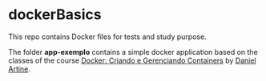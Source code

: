 # dockerBasics
This repo contains Docker files for tests and study purpose.

The folder __app-exemplo__ contains a simple docker application based on the classes of the course [Docker: Criando e Gerenciando Containers](https://www.alura.com.br/curso-online-docker-criando-gerenciando-containers) by [Daniel Artine](https://www.linkedin.com/in/danielartine).

